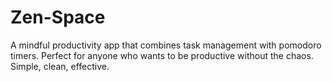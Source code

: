 # Zen-Space
A mindful productivity app that combines task management with pomodoro timers. Perfect for anyone who wants to be productive without the chaos. Simple, clean, effective.
